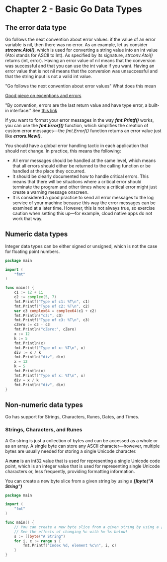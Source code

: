 # Chapter 2 - Basic Go Data Types

## The error data type

Go follows the next convention about error values: if the value of an error variable is nil, then there was no error. 
As an example, let us consider ___strconv.Atoi()___, which is used for converting a string value into an int value (Atoi stands for ASCII to Int).
As specified by its signature, _strconv.Atoi()_ returns (int, error). 
Having an error value of nil means that the conversion was successful and that you can use the int value if you want. 
Having an error value that is not nil means that the conversion was unsuccessful and that the string input is not a valid int value.

"Go follows the next convention about error values" What does this mean

[Good piece on exceptions and errors](https://stackoverflow.com/questions/253314/conventions-for-exceptions-or-error-codes)

"By convention, errors are the last return value and have type error, a built-in interface." See [this link](https://gobyexample.com/errors)

If you want to format your error messages in the way ___fmt.Printf()___ works, you can use the ___fmt.Errorf()___ function, 
which simplifies the creation of custom error messages—the _fmt.Errorf()_ function returns an error value just like ___errors.New()___.

You should have a global error handling tactic in each application that should not change.
 In practice, this means the following:

- All error messages should be handled at the same level, which means that all errors should either be returned to the calling function or be handled at the place they occurred.
- It should be clearly documented how to handle critical errors. This means that there will be situations where a critical error should terminate the program and other times where a critical error might just create a warning message onscreen.
- It is considered a good practice to send all error messages to the log service of your machine because this way the error messages can be examined at a later time. However, this is not always true, so exercise caution when setting this up—for example, cloud native apps do not work that way.

## Numeric data types

Integer data types can be either signed or unsigned, which is not the case for floating point numbers.

```go
package main

import (
	"fmt"
)

func main() {
    c1 := 12 + 1i
    c2 := complex(5, 7)
    fmt.Printf("Type of c1: %T\n", c1)
    fmt.Printf("Type of c2: %T\n", c2)
    var c3 complex64 = complex64(c1 + c2)
    fmt.Println("c3:", c3)
    fmt.Printf("Type of c3: %T\n", c3)
    cZero := c3 - c3
    fmt.Println("cZero:", cZero)
    x := 12
    k := 5
    fmt.Println(x)
    fmt.Printf("Type of x: %T\n", x)
    div := x / k
    fmt.Println("div", div)
    x = 12
    k = 5
    fmt.Println(x)
    fmt.Printf("Type of x: %T\n", x)
    div = x / k
    fmt.Println("div", div)
}
```

## Non-numeric data types

Go has support for Strings, Characters, Runes, Dates, and Times.

### Strings, Characters, and Runes

A Go string is just a collection of bytes and can be accessed as a whole or as an array. 
A single byte can store any ASCII character—however, multiple bytes are usually needed for storing a single Unicode character.

A __rune__ is an int32 value that is used for representing a single Unicode code point, which is an integer value that is used for 
representing single Unicode characters or, less frequently, providing formatting information.

You can create a new byte slice from a given string by using a ___[]byte("A String")___


```go
package main

import (
	"fmt"
)

func main() {
	// You can create a new byte slice from a given string by using a []byte("A String")
	// See the effects of changing %c with %v %s below!
	s := []byte("A String")
	for i, c := range s {
		fmt.Printf("Index %d, element %c\n", i, c)
	}
}
```



